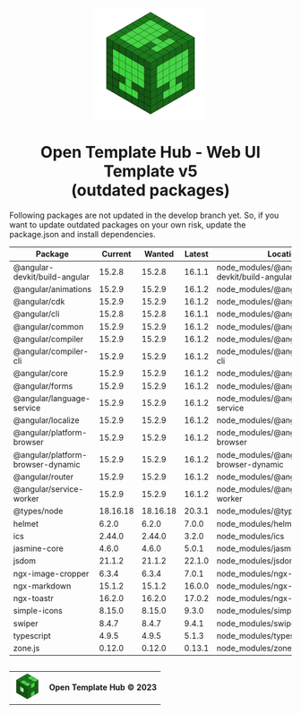 <p align="center">
  <a href="https://opentemplatehub.com">
    <img src="https://raw.githubusercontent.com/open-template-hub/open-template-hub.github.io/master/assets/logo/ui/web-ui-logo.png" alt="Logo" width=200>
  </a>
</p>


<h1 align="center">
Open Template Hub - Web UI Template v5
  <br/>
(outdated packages)
</h1>

Following packages are not updated in the develop branch yet. So, if you want to update outdated packages on your own risk, update the package.json and install dependencies.

| Package | Current | Wanted | Latest | Location |
| --- | --- | --- | --- | --- |
| @angular-devkit/build-angular | 15.2.8 | 15.2.8 | 16.1.1 | node_modules/@angular-devkit/build-angular |
| @angular/animations | 15.2.9 | 15.2.9 | 16.1.2 | node_modules/@angular/animations |
| @angular/cdk | 15.2.9 | 15.2.9 | 16.1.2 | node_modules/@angular/cdk |
| @angular/cli | 15.2.8 | 15.2.8 | 16.1.1 | node_modules/@angular/cli |
| @angular/common | 15.2.9 | 15.2.9 | 16.1.2 | node_modules/@angular/common |
| @angular/compiler | 15.2.9 | 15.2.9 | 16.1.2 | node_modules/@angular/compiler |
| @angular/compiler-cli | 15.2.9 | 15.2.9 | 16.1.2 | node_modules/@angular/compiler-cli |
| @angular/core | 15.2.9 | 15.2.9 | 16.1.2 | node_modules/@angular/core |
| @angular/forms | 15.2.9 | 15.2.9 | 16.1.2 | node_modules/@angular/forms |
| @angular/language-service | 15.2.9 | 15.2.9 | 16.1.2 | node_modules/@angular/language-service |
| @angular/localize | 15.2.9 | 15.2.9 | 16.1.2 | node_modules/@angular/localize |
| @angular/platform-browser | 15.2.9 | 15.2.9 | 16.1.2 | node_modules/@angular/platform-browser |
| @angular/platform-browser-dynamic | 15.2.9 | 15.2.9 | 16.1.2 | node_modules/@angular/platform-browser-dynamic |
| @angular/router | 15.2.9 | 15.2.9 | 16.1.2 | node_modules/@angular/router |
| @angular/service-worker | 15.2.9 | 15.2.9 | 16.1.2 | node_modules/@angular/service-worker |
| @types/node | 18.16.18 | 18.16.18 | 20.3.1 | node_modules/@types/node |
| helmet | 6.2.0 | 6.2.0 | 7.0.0 | node_modules/helmet |
| ics | 2.44.0 | 2.44.0 | 3.2.0 | node_modules/ics |
| jasmine-core | 4.6.0 | 4.6.0 | 5.0.1 | node_modules/jasmine-core |
| jsdom | 21.1.2 | 21.1.2 | 22.1.0 | node_modules/jsdom |
| ngx-image-cropper | 6.3.4 | 6.3.4 | 7.0.1 | node_modules/ngx-image-cropper |
| ngx-markdown | 15.1.2 | 15.1.2 | 16.0.0 | node_modules/ngx-markdown |
| ngx-toastr | 16.2.0 | 16.2.0 | 17.0.2 | node_modules/ngx-toastr |
| simple-icons | 8.15.0 | 8.15.0 | 9.3.0 | node_modules/simple-icons |
| swiper | 8.4.7 | 8.4.7 | 9.4.1 | node_modules/swiper |
| typescript | 4.9.5 | 4.9.5 | 5.1.3 | node_modules/typescript |
| zone.js | 0.12.0 | 0.12.0 | 0.13.1 | node_modules/zone.js |

<table align="right"><tr><td><a href="https://opentemplatehub.com"><img src="https://raw.githubusercontent.com/open-template-hub/open-template-hub.github.io/master/assets/logo/brand-logo.png" width="50px" alt="oth"/></a></td><td><b>Open Template Hub © 2023</b></td></tr></table>

